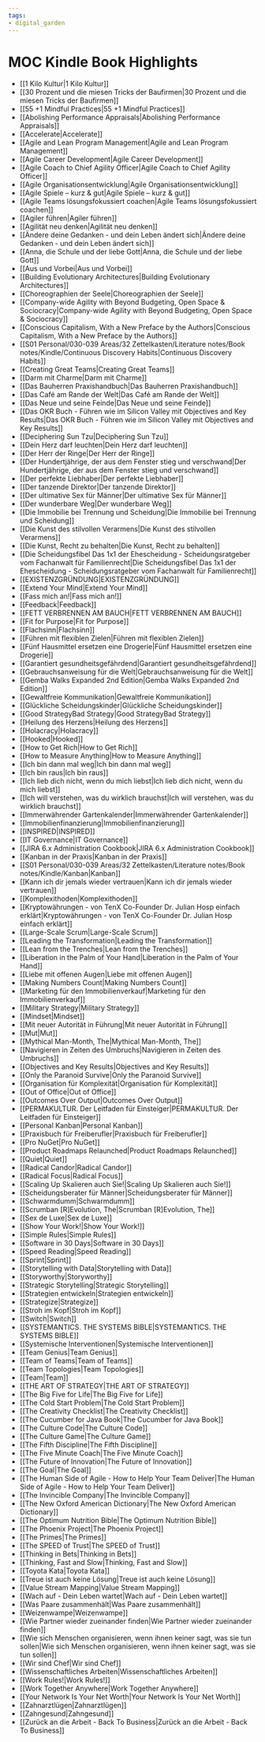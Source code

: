 ```yaml
---
tags: 
- digital_garden
---
```

# MOC Kindle Book Highlights

 - [[1 Kilo Kultur|1 Kilo Kultur]]
 - [[30 Prozent und die miesen Tricks der Baufirmen|30 Prozent und die miesen Tricks der Baufirmen]]
 - [[55 +1 Mindful Practices|55 +1 Mindful Practices]]
 - [[Abolishing Performance Appraisals|Abolishing Performance Appraisals]]
 - [[Accelerate|Accelerate]]
 - [[Agile and Lean Program Management|Agile and Lean Program Management]]
 - [[Agile Career Development|Agile Career Development]]
 - [[Agile Coach to Chief Agility Officer|Agile Coach to Chief Agility Officer]]
 - [[Agile Organisationsentwicklung|Agile Organisationsentwicklung]]
 - [[Agile Spiele – kurz & gut|Agile Spiele – kurz & gut]]
 - [[Agile Teams lösungsfokussiert coachen|Agile Teams lösungsfokussiert coachen]]
 - [[Agiler führen|Agiler führen]]
 - [[Agilität neu denken|Agilität neu denken]]
 - [[Ändere deine Gedanken - und dein Leben ändert sich|Ändere deine Gedanken - und dein Leben ändert sich]]
 - [[Anna, die Schule und der liebe Gott|Anna, die Schule und der liebe Gott]]
 - [[Aus und Vorbei|Aus und Vorbei]]
 - [[Building Evolutionary Architectures|Building Evolutionary Architectures]]
 - [[Choreographien der Seele|Choreographien der Seele]]
 - [[Company-wide Agility with Beyond Budgeting, Open Space & Sociocracy|Company-wide Agility with Beyond Budgeting, Open Space & Sociocracy]]
 - [[Conscious Capitalism, With a New Preface by the Authors|Conscious Capitalism, With a New Preface by the Authors]]
 - [[S01 Personal/030-039 Areas/32 Zettelkasten/Literature notes/Book notes/Kindle/Continuous Discovery Habits|Continuous Discovery Habits]]
 - [[Creating Great Teams|Creating Great Teams]]
 - [[Darm mit Charme|Darm mit Charme]]
 - [[Das Bauherren Praxishandbuch|Das Bauherren Praxishandbuch]]
 - [[Das Café am Rande der Welt|Das Café am Rande der Welt]]
 - [[Das Neue und seine Feinde|Das Neue und seine Feinde]]
 - [[Das OKR Buch - Führen wie im Silicon Valley mit Objectives and Key Results|Das OKR Buch - Führen wie im Silicon Valley mit Objectives and Key Results]]
 - [[Deciphering Sun Tzu|Deciphering Sun Tzu]]
 - [[Dein Herz darf leuchten|Dein Herz darf leuchten]]
 - [[Der Herr der Ringe|Der Herr der Ringe]]
 - [[Der Hundertjährige, der aus dem Fenster stieg und verschwand|Der Hundertjährige, der aus dem Fenster stieg und verschwand]]
 - [[Der perfekte Liebhaber|Der perfekte Liebhaber]]
 - [[Der tanzende Direktor|Der tanzende Direktor]]
 - [[Der ultimative Sex für Männer|Der ultimative Sex für Männer]]
 - [[Der wunderbare Weg|Der wunderbare Weg]]
 - [[Die Immobilie bei Trennung und Scheidung|Die Immobilie bei Trennung und Scheidung]]
 - [[Die Kunst des stilvollen Verarmens|Die Kunst des stilvollen Verarmens]]
 - [[Die Kunst, Recht zu behalten|Die Kunst, Recht zu behalten]]
 - [[Die Scheidungsfibel  Das 1x1 der Ehescheidung - Scheidungsratgeber vom Fachanwalt für Familienrecht|Die Scheidungsfibel  Das 1x1 der Ehescheidung - Scheidungsratgeber vom Fachanwalt für Familienrecht]]
 - [[EXISTENZGRÜNDUNG|EXISTENZGRÜNDUNG]]
 - [[Extend Your Mind|Extend Your Mind]]
 - [[Fass mich an!|Fass mich an!]]
 - [[Feedback|Feedback]]
 - [[FETT VERBRENNEN AM BAUCH|FETT VERBRENNEN AM BAUCH]]
 - [[Fit for Purpose|Fit for Purpose]]
 - [[Flachsinn|Flachsinn]]
 - [[Führen mit flexiblen Zielen|Führen mit flexiblen Zielen]]
 - [[Fünf Hausmittel ersetzen eine Drogerie|Fünf Hausmittel ersetzen eine Drogerie]]
 - [[Garantiert gesundheitsgefährdend|Garantiert gesundheitsgefährdend]]
 - [[Gebrauchsanweisung für die Welt|Gebrauchsanweisung für die Welt]]
 - [[Gemba Walks Expanded 2nd Edition|Gemba Walks Expanded 2nd Edition]]
 - [[Gewaltfreie Kommunikation|Gewaltfreie Kommunikation]]
 - [[Glückliche Scheidungskinder|Glückliche Scheidungskinder]]
 - [[Good StrategyBad Strategy|Good StrategyBad Strategy]]
 - [[Heilung des Herzens|Heilung des Herzens]]
 - [[Holacracy|Holacracy]]
 - [[Hooked|Hooked]]
 - [[How to Get Rich|How to Get Rich]]
 - [[How to Measure Anything|How to Measure Anything]]
 - [[Ich bin dann mal weg|Ich bin dann mal weg]]
 - [[Ich bin raus|Ich bin raus]]
 - [[Ich lieb dich nicht, wenn du mich liebst|Ich lieb dich nicht, wenn du mich liebst]]
 - [[Ich will verstehen, was du wirklich brauchst|Ich will verstehen, was du wirklich brauchst]]
 - [[Immerwährender Gartenkalender|Immerwährender Gartenkalender]]
 - [[Immobilienfinanzierung|Immobilienfinanzierung]]
 - [[INSPIRED|INSPIRED]]
 - [[IT Governance|IT Governance]]
 - [[JIRA 6.x Administration Cookbook|JIRA 6.x Administration Cookbook]]
 - [[Kanban in der Praxis|Kanban in der Praxis]]
 - [[S01 Personal/030-039 Areas/32 Zettelkasten/Literature notes/Book notes/Kindle/Kanban|Kanban]]
 - [[Kann ich dir jemals wieder vertrauen|Kann ich dir jemals wieder vertrauen]]
 - [[Komplexithoden|Komplexithoden]]
 - [[Kryptowährungen - von TenX Co-Founder Dr. Julian Hosp einfach erklärt|Kryptowährungen - von TenX Co-Founder Dr. Julian Hosp einfach erklärt]]
 - [[Large-Scale Scrum|Large-Scale Scrum]]
 - [[Leading the Transformation|Leading the Transformation]]
 - [[Lean from the Trenches|Lean from the Trenches]]
 - [[Liberation in the Palm of Your Hand|Liberation in the Palm of Your Hand]]
 - [[Liebe mit offenen Augen|Liebe mit offenen Augen]]
 - [[Making Numbers Count|Making Numbers Count]]
 - [[Marketing für den Immobilienverkauf|Marketing für den Immobilienverkauf]]
 - [[Military Strategy|Military Strategy]]
 - [[Mindset|Mindset]]
 - [[Mit neuer Autorität in Führung|Mit neuer Autorität in Führung]]
 - [[Mut|Mut]]
 - [[Mythical Man-Month, The|Mythical Man-Month, The]]
 - [[Navigieren in Zeiten des Umbruchs|Navigieren in Zeiten des Umbruchs]]
 - [[Objectives and Key Results|Objectives and Key Results]]
 - [[Only the Paranoid Survive|Only the Paranoid Survive]]
 - [[Organisation für Komplexität|Organisation für Komplexität]]
 - [[Out of Office|Out of Office]]
 - [[Outcomes Over Output|Outcomes Over Output]]
 - [[PERMAKULTUR. Der Leitfaden für Einsteiger|PERMAKULTUR. Der Leitfaden für Einsteiger]]
 - [[Personal Kanban|Personal Kanban]]
 - [[Praxisbuch für Freiberufler|Praxisbuch für Freiberufler]]
 - [[Pro NuGet|Pro NuGet]]
 - [[Product Roadmaps Relaunched|Product Roadmaps Relaunched]]
 - [[Quiet|Quiet]]
 - [[Radical Candor|Radical Candor]]
 - [[Radical Focus|Radical Focus]]
 - [[Scaling Up Skalieren auch Sie!|Scaling Up Skalieren auch Sie!]]
 - [[Scheidungsberater für Männer|Scheidungsberater für Männer]]
 - [[Schwarmdumm|Schwarmdumm]]
 - [[Scrumban [R]Evolution, The|Scrumban [R]Evolution, The]]
 - [[Sex de Luxe|Sex de Luxe]]
 - [[Show Your Work!|Show Your Work!]]
 - [[Simple Rules|Simple Rules]]
 - [[Software in 30 Days|Software in 30 Days]]
 - [[Speed Reading|Speed Reading]]
 - [[Sprint|Sprint]]
 - [[Storytelling with Data|Storytelling with Data]]
 - [[Storyworthy|Storyworthy]]
 - [[Strategic Storytelling|Strategic Storytelling]]
 - [[Strategien entwickeln|Strategien entwickeln]]
 - [[Strategize|Strategize]]
 - [[Stroh im Kopf|Stroh im Kopf]]
 - [[Switch|Switch]]
 - [[SYSTEMANTICS. THE SYSTEMS BIBLE|SYSTEMANTICS. THE SYSTEMS BIBLE]]
 - [[Systemische Interventionen|Systemische Interventionen]]
 - [[Team Genius|Team Genius]]
 - [[Team of Teams|Team of Teams]]
 - [[Team Topologies|Team Topologies]]
 - [[Team|Team]]
 - [[THE ART OF STRATEGY|THE ART OF STRATEGY]]
 - [[The Big Five for Life|The Big Five for Life]]
 - [[The Cold Start Problem|The Cold Start Problem]]
 - [[The Creativity Checklist|The Creativity Checklist]]
 - [[The Cucumber for Java Book|The Cucumber for Java Book]]
 - [[The Culture Code|The Culture Code]]
 - [[The Culture Game|The Culture Game]]
 - [[The Fifth Discipline|The Fifth Discipline]]
 - [[The Five Minute Coach|The Five Minute Coach]]
 - [[The Future of Innovation|The Future of Innovation]]
 - [[The Goal|The Goal]]
 - [[The Human Side of Agile - How to Help Your Team Deliver|The Human Side of Agile - How to Help Your Team Deliver]]
 - [[The Invincible Company|The Invincible Company]]
 - [[The New Oxford American Dictionary|The New Oxford American Dictionary]]
 - [[The Optimum Nutrition Bible|The Optimum Nutrition Bible]]
 - [[The Phoenix Project|The Phoenix Project]]
 - [[The Primes|The Primes]]
 - [[The SPEED of Trust|The SPEED of Trust]]
 - [[Thinking in Bets|Thinking in Bets]]
 - [[Thinking, Fast and Slow|Thinking, Fast and Slow]]
 - [[Toyota Kata|Toyota Kata]]
 - [[Treue ist auch keine Lösung|Treue ist auch keine Lösung]]
 - [[Value Stream Mapping|Value Stream Mapping]]
 - [[Wach auf - Dein Leben wartet|Wach auf - Dein Leben wartet]]
 - [[Was Paare zusammenhält|Was Paare zusammenhält]]
 - [[Weizenwampe|Weizenwampe]]
 - [[Wie Partner wieder zueinander finden|Wie Partner wieder zueinander finden]]
 - [[Wie sich Menschen organisieren, wenn ihnen keiner sagt, was sie tun sollen|Wie sich Menschen organisieren, wenn ihnen keiner sagt, was sie tun sollen]]
 - [[Wir sind Chef|Wir sind Chef]]
 - [[Wissenschaftliches Arbeiten|Wissenschaftliches Arbeiten]]
 - [[Work Rules!|Work Rules!]]
 - [[Work Together Anywhere|Work Together Anywhere]]
 - [[Your Network Is Your Net Worth|Your Network Is Your Net Worth]]
 - [[Zahnarztlügen|Zahnarztlügen]]
 - [[Zahngesund|Zahngesund]]
 - [[Zurück an die Arbeit - Back To Business|Zurück an die Arbeit - Back To Business]]
